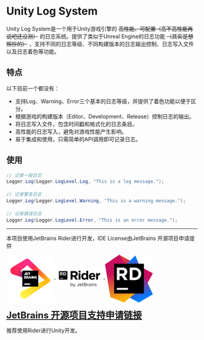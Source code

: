 # Unity Log System

Unity Log System是一个用于Unity游戏引擎的 ~~高性能、可配置（高不高性能再说吧还没测）~~ 的日志系统。提供了类似于Unreal Engine的日志功能 ~~（其实是想照抄的）~~ ，支持不同的日志等级、不同构建版本的日志输出控制、日志写入文件以及日志着色等功能。

## 特点

以下目前一个都没有：

- 支持Log、Warning、Error三个基本的日志等级，并提供了着色功能以便于区分。
- 根据游戏的构建版本（Editor、Development、Release）控制日志的输出。
- 将日志写入文件，包含时间戳和格式化的日志条目。
- 高性能的日志写入，避免对游戏性能产生影响。
- 易于集成和使用，只需简单的API调用即可记录日志。

<!-- ## 安装

1. 将`Logger`文件夹复制到你的Unity项目的`Assets`目录中。
2. 在游戏启动时调用`Logger.Initialize()`方法初始化日志系统。 -->

## 使用

```csharp
// 记录一般日志
Logger.Log(Logger.LogLevel.Log, "This is a log message.");

// 记录警告日志
Logger.Log(Logger.LogLevel.Warning, "This is a warning message.");

// 记录错误日志
Logger.Log(Logger.LogLevel.Error, "This is an error message.");
```

--- 

本项目使用JetBrains Rider进行开发，IDE License由JetBrains 开源项目申请提供

<p>
<a href="https://www.jetbrains.com/"/>
<img src ="jb_beam.png" align="middle" width=25%/>
</a>
<a href="https://www.jetbrains.com/rider/"/>
<img src ="Rider.png" align="middle" width=25%/>
</a>
<a href="https://www.jetbrains.com/lp/rider-unreal/"/>
<img src ="Rider_icon.png" align="middle" width=25%/>
</a>
</p>

<font size = 5> [**JetBrains 开源项目支持申请链接**](https://www.jetbrains.com/lp/rider-unreal/)</font>

推荐使用Rider进行Unity开发。